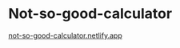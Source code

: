 # Not-so-good-calculator

[not-so-good-calculator.netlify.app](https://not-so-good-calculator.netlify.app/)
